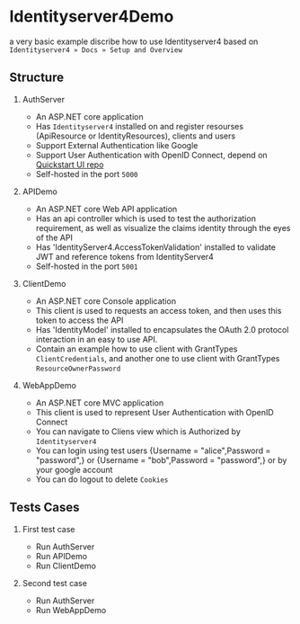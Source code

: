 # Identityserver4Demo

a very basic example discribe how to use Identityserver4 based on `Identityserver4 » Docs » Setup and Overview`

## Structure

 1. AuthServer
    - An ASP.NET core application 
    - Has `Identityserver4` installed on and register resourses (ApiResource or IdentityResources), clients and users 
    - Support External Authentication like Google 
    - Support User Authentication with OpenID Connect, depend on
     [Quickstart UI repo](https://github.com/IdentityServer/IdentityServer4.Quickstart.UI/tree/release)
    - Self-hosted in the port `5000`

 2. APIDemo
    - An ASP.NET core Web API application 
    - Has an api controller which is used to test the authorization requirement, as well as visualize the claims identity through the eyes of the API
    - Has 'IdentityServer4.AccessTokenValidation' installed to validate JWT and reference tokens from IdentityServer4
    - Self-hosted in the port `5001`

 3. ClientDemo
    - An ASP.NET core Console application 
    - This client is used to requests an access token, and then uses this token to access the API
    - Has 'IdentityModel' installed to encapsulates the OAuth 2.0 protocol interaction in an easy to use API.
    - Contain an example how to use client with GrantTypes `ClientCredentials`, and another one to use client with GrantTypes `ResourceOwnerPassword`

 4. WebAppDemo
    - An ASP.NET core MVC application 
    - This client is used to represent User Authentication with OpenID Connect
    - You can navigate to Cliens view which is Authorized by `Identityserver4`
    - You can login using test users {Username = "alice",Password = "password",} or {Username = "bob",Password = "password",} or by your google account
    - You can do logout to delete `Cookies`


## Tests Cases

1. First test case
   * Run AuthServer
   * Run APIDemo
   * Run ClientDemo

2. Second test case
   * Run AuthServer
   * Run WebAppDemo

